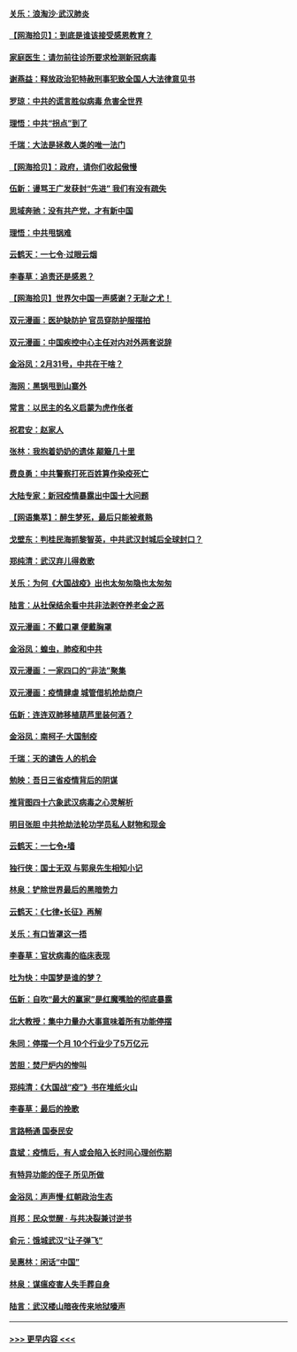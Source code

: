 #### [关乐：浪淘沙·武汉肺炎](../pages/nsc993/n11931792.md?t=03112232) 
#### [【网海拾贝】：到底是谁该接受感恩教育？](../pages/nsc993/n11931552.md?t=03112232) 
#### [家庭医生：请勿前往诊所要求检测新冠病毒](../pages/nsc993/n11929190.md?t=03112232) 
#### [谢燕益：释放政治犯特赦刑事犯致全国人大法律意见书](../pages/nsc993/n11928978.md?t=03112232) 
#### [罗琼：中共的谎言胜似病毒 危害全世界](../pages/nsc993/n11922636.md?t=03112232) 
#### [理悟：中共“拐点”到了](../pages/nsc993/n11928496.md?t=03112232) 
#### [千瑞：大法是拯救人类的唯一法门](../pages/nsc993/n11927637.md?t=03112232) 
#### [【网海拾贝】：政府，请你们收起傲慢](../pages/nsc993/n11926932.md?t=03112232) 
#### [伍新：谩骂王广发获封“先进” 我们有没有疏失](../pages/nsc993/n11926101.md?t=03112232) 
#### [思域奔驰：没有共产党，才有新中国](../pages/nsc993/n11926058.md?t=03112232) 
#### [理悟：中共甩锅难](../pages/nsc993/n11925355.md?t=03112232) 
#### [云鹤天：一七令·过眼云烟](../pages/nsc993/n11925284.md?t=03112232) 
#### [李春草：追责还是感恩？](../pages/nsc993/n11925274.md?t=03112232) 
#### [【网海拾贝】世界欠中国一声感谢？无耻之尤！](../pages/nsc993/n11925239.md?t=03112232) 
#### [双元漫画：医护缺防护 官员穿防护服摆拍](../pages/nsc993/n11923899.md?t=03112232) 
#### [双元漫画：中国疾控中心主任对内对外两套说辞](../pages/nsc993/n11921994.md?t=03112232) 
#### [金浴凤：2月31号，中共在干啥？](../pages/nsc993/n11922706.md?t=03112232) 
#### [海网：黑锅甩到山寨外](../pages/nsc993/n11922688.md?t=03112232) 
#### [常言：以民主的名义启蒙为虎作伥者](../pages/nsc993/n11922217.md?t=03112232) 
#### [祝君安：赵家人](../pages/nsc993/n11922209.md?t=03112232) 
#### [张林：我抱着奶奶的遗体 颠簸几十里](../pages/nsc993/n11920945.md?t=03112232) 
#### [费良勇：中共警察打死百姓算作染疫死亡](../pages/nsc993/n11919264.md?t=03112232) 
#### [大陆专家：新冠疫情暴露出中国十大问题](../pages/nsc993/n11919187.md?t=03112232) 
#### [【网语集萃】：醉生梦死，最后只能被煮熟](../pages/nsc993/n11918994.md?t=03112232) 
#### [戈壁东：判桂民海抓黎智英，中共武汉封城后全球封口？](../pages/nsc993/n11917982.md?t=03112232) 
#### [郑纯清：武汉弃儿得救歌](../pages/nsc993/n11917881.md?t=03112232) 
#### [关乐：为何《大国战疫》出也太匆匆隐也太匆匆](../pages/nsc993/n11917792.md?t=03112232) 
#### [陆言：从社保结余看中共非法剥夺养老金之恶](../pages/nsc993/n11917084.md?t=03112232) 
#### [双元漫画：不戴口罩 便戴胸罩](../pages/nsc993/n11916447.md?t=03112232) 
#### [金浴凤：蝗虫，肺疫和中共](../pages/nsc993/n11916904.md?t=03112232) 
#### [双元漫画：一家四口的“非法”聚集](../pages/nsc993/n11916378.md?t=03112232) 
#### [双元漫画：疫情肆虐 城管借机抢劫商户](../pages/nsc993/n11916310.md?t=03112232) 
#### [伍新：连连双肺移植葫芦里装何酒？](../pages/nsc993/n11913667.md?t=03112232) 
#### [金浴凤：南柯子·大国制疫](../pages/nsc993/n11913657.md?t=03112232) 
#### [千瑞：天的谴告  人的机会](../pages/nsc993/n11913309.md?t=03112232) 
#### [勉映：吾日三省疫情背后的阴谋](../pages/nsc993/n11913079.md?t=03112232) 
#### [推背图四十六象武汉病毒之心灵解析](../pages/nsc993/n11911761.md?t=03112232) 
#### [明目张胆 中共抢劫法轮功学员私人财物和现金](../pages/nsc993/n11910262.md?t=03112232) 
#### [云鹤天：一七令▪墙](../pages/nsc993/n11910627.md?t=03112232) 
#### [独行侠：国士无双 与郭泉先生相知小记](../pages/nsc993/n11910613.md?t=03112232) 
#### [林泉：铲除世界最后的黑暗势力](../pages/nsc993/n11909320.md?t=03112232) 
#### [云鹤天：《七律▪长征》再解](../pages/nsc993/n11909327.md?t=03112232) 
#### [关乐：有口皆罩这一捂](../pages/nsc993/n11908393.md?t=03112232) 
#### [李春草：官状病毒的临床表现](../pages/nsc993/n11908339.md?t=03112232) 
#### [吐为快：中国梦是谁的梦？](../pages/nsc993/n11906564.md?t=03112232) 
#### [伍新：自吹“最大的赢家”是红魔嘴脸的彻底暴露](../pages/nsc993/n11906407.md?t=03112232) 
#### [北大教授：集中力量办大事意味着所有功能停摆](../pages/nsc993/n11904800.md?t=03112232) 
#### [朱同：停摆一个月 10个行业少了5万亿元](../pages/nsc993/n11904498.md?t=03112232) 
#### [苦胆：焚尸炉内的惨叫](../pages/nsc993/n11904479.md?t=03112232) 
#### [郑纯清：《大国战“疫”》书在堆纸火山](../pages/nsc993/n11904450.md?t=03112232) 
#### [李春草：最后的挽歌](../pages/nsc993/n11904441.md?t=03112232) 
#### [言路畅通 国泰民安](../pages/nsc993/n11904222.md?t=03112232) 
#### [袁斌：疫情后，有人或会陷入长时间心理创伤期](../pages/nsc993/n11901514.md?t=03112232) 
#### [有特异功能的侄子 所见所做](../pages/nsc993/n11901154.md?t=03112232) 
#### [金浴凤：声声慢‧红朝政治生态](../pages/nsc993/n11899553.md?t=03112232) 
#### [肖邦：民众觉醒 · 与共决裂兼讨逆书](../pages/nsc993/n11898435.md?t=03112232) 
#### [俞元：饿城武汉“让子弹飞”](../pages/nsc993/n11898344.md?t=03112232) 
#### [吴惠林：闲话“中国”](../pages/nsc993/n11898182.md?t=03112232) 
#### [林泉：谋瘟疫害人失手葬自身](../pages/nsc993/n11897892.md?t=03112232) 
#### [陆言：武汉楼山暗夜传来地狱嚎声](../pages/nsc993/n11897033.md?t=03112232) 

----
#### [ >>> 更早内容 <<< ](../indexes/nsc993-earlier.md)

